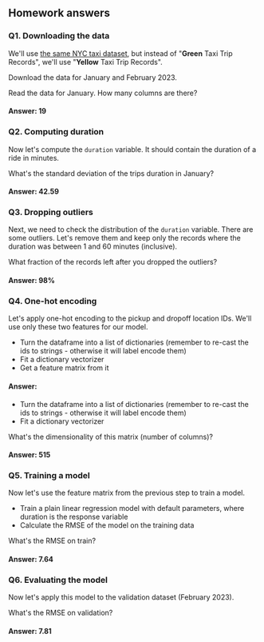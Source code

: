 ## Homework answers

### Q1. Downloading the data

We'll use [the same NYC taxi dataset](https://www1.nyc.gov/site/tlc/about/tlc-trip-record-data.page),
but instead of "**Green** Taxi Trip Records", we'll use "**Yellow** Taxi Trip Records".

Download the data for January and February 2023.

Read the data for January. How many columns are there?

#### Answer: 19

### Q2. Computing duration

Now let's compute the `duration` variable. It should contain the duration of a ride in minutes. 

What's the standard deviation of the trips duration in January?

#### Answer: 42.59

### Q3. Dropping outliers

Next, we need to check the distribution of the `duration` variable. There are some outliers. Let's remove them and keep only the records where the duration was between 1 and 60 minutes (inclusive).

What fraction of the records left after you dropped the outliers?

#### Answer: 98%

### Q4. One-hot encoding

Let's apply one-hot encoding to the pickup and dropoff location IDs. We'll use only these two features for our model. 

* Turn the dataframe into a list of dictionaries (remember to re-cast the ids to strings - otherwise it will 
  label encode them)
* Fit a dictionary vectorizer 
* Get a feature matrix from it

#### Answer:
* Turn the dataframe into a list of dictionaries (remember to re-cast the ids to strings - otherwise it will 
  label encode them)
* Fit a dictionary vectorizer

What's the dimensionality of this matrix (number of columns)?

#### Answer: 515

### Q5. Training a model

Now let's use the feature matrix from the previous step to train a model. 

* Train a plain linear regression model with default parameters, where duration is the response variable
* Calculate the RMSE of the model on the training data

What's the RMSE on train?

#### Answer: 7.64

### Q6. Evaluating the model

Now let's apply this model to the validation dataset (February 2023). 

What's the RMSE on validation?

#### Answer: 7.81
